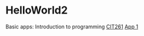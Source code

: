 # HelloWorld2
Basic apps: Introduction to programming
[CIT261](atkinsann.github.io/CIT261)
<a href = "Thefirst_event.html">App 1</a>

